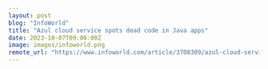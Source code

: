 ```yaml
---
layout: post
blog: "InfoWorld"
title: "Azul cloud service spots dead code in Java apps"
date: 2023-10-07T09:00:00Z
image: images/infoworld.png
remote_url: "https://www.infoworld.com/article/3708309/azul-cloud-service-spots-dead-code-in-java-apps.html#tk.rss_applicationdevelopment"
---
```

